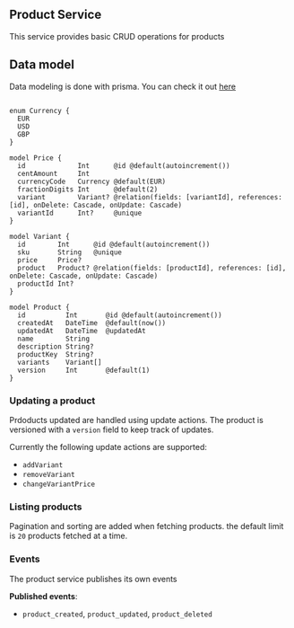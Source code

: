 ## Product Service

This service provides basic CRUD operations for products

## Data model

Data modeling is done with prisma. You can check it out [here](/services/product/src/prisma/schema.prisma)

```prisma

enum Currency {
  EUR
  USD
  GBP
}

model Price {
  id             Int      @id @default(autoincrement())
  centAmount     Int
  currencyCode   Currency @default(EUR)
  fractionDigits Int      @default(2)
  variant        Variant? @relation(fields: [variantId], references: [id], onDelete: Cascade, onUpdate: Cascade)
  variantId      Int?     @unique
}

model Variant {
  id        Int      @id @default(autoincrement())
  sku       String   @unique
  price     Price?
  product   Product? @relation(fields: [productId], references: [id], onDelete: Cascade, onUpdate: Cascade)
  productId Int?
}

model Product {
  id          Int       @id @default(autoincrement())
  createdAt   DateTime  @default(now())
  updatedAt   DateTime  @updatedAt
  name        String
  description String?
  productKey  String?
  variants    Variant[]
  version     Int       @default(1)
}

```

### Updating a product

Prdoducts updated are handled using update actions. The product is versioned with a `version` field to keep track of updates.

Currently the following update actions are supported:

- `addVariant`
- `removeVariant`
- `changeVariantPrice`

### Listing products

Pagination and sorting are added when fetching products. the default limit is `20` products fetched at a time.

### Events

The product service publishes its own events

**Published events**:

- `product_created`, `product_updated`, `product_deleted`
